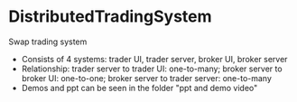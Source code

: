 # DistributedTradingSystem

Swap trading system
- Consists of 4 systems: trader UI, trader server, broker UI, broker server
- Relationship: trader server to trader UI: one-to-many; broker server to broker UI: one-to-one; broker server to trader server: one-to-many
- Demos and ppt can be seen in the folder "ppt and demo video"
 
